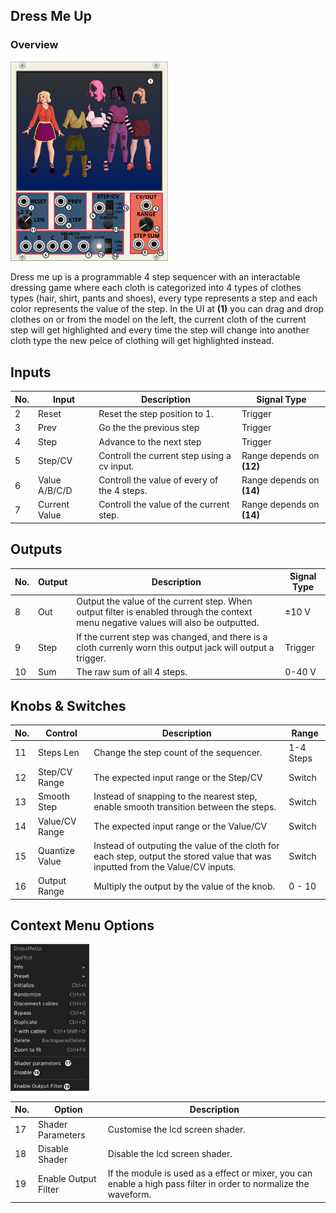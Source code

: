 ## Dress Me Up

### Overview


<img src="https://github.com/Shtrompel/BGal256ModulesDocs/blob/main/DressMeUp.png?raw=true" style="width:50%;">

Dress me up is a programmable 4 step sequencer with an interactable dressing game where each cloth is categorized into 4 types of clothes types (hair, shirt, pants and shoes), every type represents a step and each color represents the value of the step.
In the UI at **(1)** you can drag and drop clothes on or from the model on the left, the current cloth of the current step will get highlighted and every time the step will change into another cloth type the new peice of clothing will get highlighted instead.


## Inputs

| No. | Input             | Description                                 | Signal Type |
| --- | ----------------- | ------------------------------------------- | ----------- |
| 2   | Reset        | Reset the step position to 1.            | Trigger     |
| 3   | Prev       | Go the the previous step        | Trigger     |
| 4   | Step       | Advance to the next step   | Trigger     |
| 5   | Step/CV      | Controll the current step using a cv input.    | Range depends on **(12)** |
| 6   | Value A/B/C/D        | Controll the value of every of the 4 steps. |  Range depends on **(14)**  |
| 7   | Current Value           | Controll the value of the current step.         |  Range depends on  **(14)**  |

## Outputs

| No. | Output             | Description                              | Signal Type |
| --- | ------------------ | ---------------------------------------- | ----------- |
| 8  | Out  | Output the value of the current step. When output filter is enabled through the context menu negative values will also be outputted. | ±10 V     |
| 9  | Step | If the current step was changed, and there is a cloth currenly worn this output jack will output a trigger.          | Trigger     |
| 10  | Sum | The raw sum of all 4 steps.          | 0-40 V     |

## Knobs & Switches

| No. | Control        | Description                                            | Range             |
| --- | -------------- | ------------------------------------------------------ | ----------------- |
| 11  | Steps Len            | Change the step count of the sequencer.                              | 1-4 Steps         |
| 12  | Step/CV Range | The expected input range or the Step/CV  | Switch |
| 13  | Smooth Step  | Instead of snapping to the nearest step, enable smooth transition between the steps.      | Switch     |
| 14  | Value/CV Range | The expected input range or the Value/CV  | Switch |
| 15  | Quantize Value  | Instead of outputing the value of the cloth for each step, output the stored value that was inputted from the Value/CV inputs. | Switch     |
| 16  | Output Range  | Multiply the output by the value of the knob. | 0 - 10 |

## Context Menu Options

<img src="https://github.com/Shtrompel/BGal256ModulesDocs/blob/main/DressMeUpContext.png?raw=true" style="width:25%;">

| No. | Option | Description  |
| --- | --------------------------------- | ------------------------------------------------------------------------------------------------- |
| 17  | Shader Parameters  | Customise the lcd screen shader. |
| 18  | Disable Shader | Disable the lcd screen shader. |
| 19  | Enable Output Filter | If the module is used as a effect or mixer, you can enable a high pass filter in order to normalize the waveform.|
